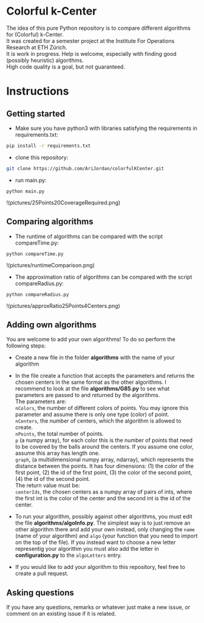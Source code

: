 # Colorful k-Center

The idea of this pure Python repository is to compare different algorithms for (Colorful) k-Center.  
It was created for a semester project at the Institute For Operations Research at ETH Zürich.  
It is work in progress. Help is welcome, especially with finding good (possibly heuristic) algorithms.  
High code quality is a goal, but not guaranteed.

# Instructions  
## Getting started  
- Make sure you have python3 with libraries satisfying the requirements in requirements.txt:  
```bash
pip install -r requirements.txt
```
- clone this repository:  
```bash
git clone https://github.com/AriJordan/colorfulKCenter.git
```
- run main.py:  
```
python main.py
```
!(pictures/25Points20CoverageRequired.png)
## Comparing algorithms
- The runtime of algorithms can be compared with the script compareTime.py:
```
python compareTime.py
```
!(pictures/runtimeComparison.png)
- The approximation ratio of algorithms can be compared with the script compareRadius.py:
```
python compareRadius.py
```
!(pictures/approxRatio25Points4Centers.png)
## Adding own algorithms
You are welcome to add your own algorithms!
To do so perform the following steps:
- Create a new file in the folder **algorithms** with the name of your algorithm
- In the file create a function that accepts the parameters and returns the chosen centers in the same format as the other algorithms.
I recommend to look at the file **algorithms/G85.py** to see what parameters are passed to and returned by the algorithms.  
The parameters are:  
`nColors`, the number of different colors of points. You may ignore this parameter and assume there is only one type (color) of point.  
`nCenters`, the number of centers, which the algorithm is allowed to create.  
`nPoints`, the total number of points.  
`p` (a numpy array), for each color this is the number of points that need to be covered by the balls around the centers. If you assume one color, assume this array has length one.  
`graph`, (a multidimensional numpy array, ndarray), which represents the distance between the points. It has four dimensions: (1) the color of the first point, (2) the id of the first point, (3) the color of the second point, (4) the id of the second point.  
The return value must be:  
`centerIds`, the chosen centers as a numpy array of pairs of ints, where the first int is the color of the center and the second int is the id of the center.  

- To run your algorithm, possibly against other algorithms, you must edit the file **algorithms/algoInfo.py**. The simplest way is to just remove an other algorithm there and add your own instead, only changing the `name` (name of your algorithm) and `algo` (your function that you need to import on the top of the file). If you instead want to choose a new letter representig your algorithm you must also add the letter in **configuration.py** to the `algoLetters` entry.
- If you would like to add your algorithm to this repository, feel free to create a pull request.
## Asking questions
If you have any questions, remarks or whatever just make a new issue, or comment on an existing issue if it is related.  


